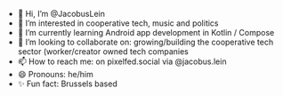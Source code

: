- 👋 Hi, I’m @JacobusLein
- 👀 I’m interested in cooperative tech, music and politics
- 🌱 I’m currently learning Android app development in Kotlin / Compose 
- 💞️ I’m looking to collaborate on: growing/building the cooperative tech sector (worker/creator owned tech companies
- 📫 How to reach me: on pixelfed.social via @jacobus.lein
- 😄 Pronouns: he/him
- ✨ Fun fact: Brussels based
